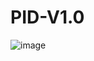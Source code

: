 # PID-V1.0
![image](https://github.com/user-attachments/assets/05e2eb65-114e-44e2-bac2-63989cc0b758)
